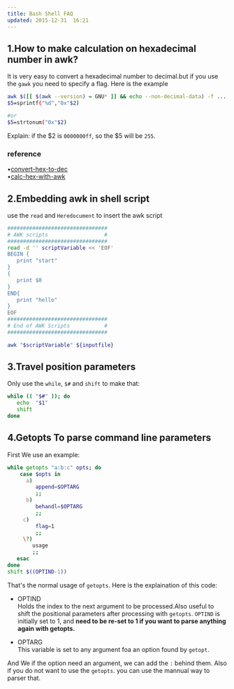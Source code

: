 ```yaml
---
title: Bash Shell FAQ
updated: 2015-12-31  16:21
---
```


## 1.How to make calculation on hexadecimal number in awk?

It is very easy to convert a hexadecimal number to decimal.but if you use the `gawk`
you need to specify a flag. Here is the example

```bash
awk $([[ $(awk --version) = GNU* ]] && echo --non-decimal-data) -f ...
$5=sprintf("%d","0x"$2)  

#or 
$5=strtonum("0x"$2)
```

Explain:
if the $2 is `0000000ff`, so the $5 will be `255`.


### reference

•[convert-hex-to-dec](http://stackoverflow.com/questions/4614775/converting-hex-to-decimal-in-awk-or-sed)    
•[calc-hex-with-awk](http://stackoverflow.com/questions/3683110/how-to-make-calculations-on-hexadecimal-numbers-with-awk)


## 2.Embedding awk in shell script

use the `read` and `Heredocument` to insert the awk script

```bash
################################
# AWK scripts                  #
################################
read -d '' scriptVariable << 'EOF'
BEGIN {
   print "start"
}
{
   print $0
}
END{
   print "hello"
}
EOF
################################
# End of AWK Scripts           #
################################

awk "$scriptVariable" ${inputfile}
```


## 3.Travel position parameters

Only use the `while`, `$#` and `shift` to make that:

```bash
while (( "$#" )); do 
   echo  "$1"
   shift
done
```

## 4.Getopts To parse command line parameters

First We use an example:

```bash
while getopts "a:b:c" opts; do
	case $opts in 
	  a) 
	     append=$OPTARG
		 ;;
	  b) 
	     behandl=$OPTARG
		 ;;
	 c) 
	     flag=1
		 ;;
	 \?)
	    usage
		;;
   esac
done
shift $((OPTIND-1))
```

That's the normal usage of `getopts`. Here is the explaination of this code:

+ OPTIND   
  Holds the index to the next argument to be processed.Also useful to shift the positional parameters after processing with `getopts`. `OPTIND` is initially set to 1, and **need to be re-set to 1 if you want to parse anything again with getopts.**

+ OPTARG   
  This variable is set to any argument foa an option found by `getopt`. 

And We if the option need an argument, we can add the `:` behind them. Also if you do not want to use the `getopts`. you can use the mannual way to parser that.

